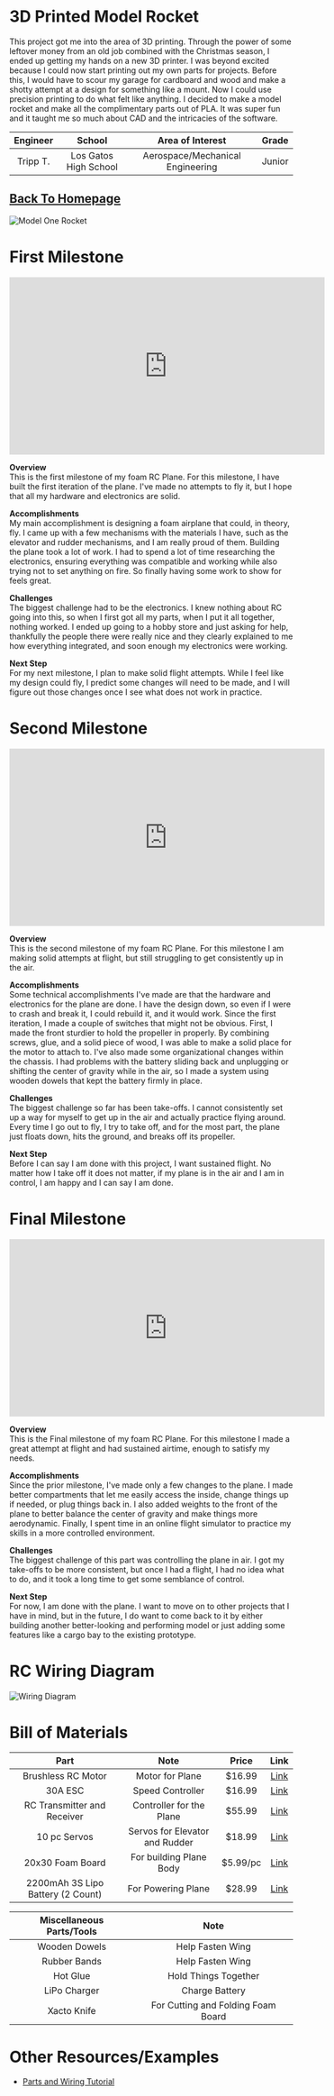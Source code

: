 # 3D Printed Model Rocket
This project got me into the area of 3D printing. Through the power of some leftover money from an old job combined with the Christmas season, I ended up getting my hands on a new 3D printer. I was beyond excited because I could now start printing out my own parts for projects. Before this, I would have to scour my garage for cardboard and wood and make a shotty attempt at a design for something like a mount. Now I could use precision printing to do what felt like anything. I decided to make a model rocket and make all the complimentary parts out of PLA. It was super fun and it taught me so much about CAD and the intricacies of the software. 

| **Engineer** | **School** | **Area of Interest** | **Grade** |
|:--:|:--:|:--:|:--:|
| Tripp T. | Los Gatos High School | Aerospace/Mechanical Engineering | Junior |

## [Back To Homepage](./index.md)


![Model One Rocket](./images/ModelOne.jpeg)


# First Milestone
<iframe width="560" height="315" src="https://www.youtube.com/embed/eLJ4wtRUJ0Q?si=9Z-wYppHN6apqz7H" title="YouTube video player" frameborder="0" allow="accelerometer; autoplay; clipboard-write; encrypted-media; gyroscope; picture-in-picture; web-share" referrerpolicy="strict-origin-when-cross-origin" allowfullscreen></iframe>

**Overview**\
This is the first milestone of my foam RC Plane. For this milestone, I have built the first iteration of the plane. I've made no attempts to fly it, but I hope that all my hardware and electronics are solid. 

**Accomplishments**\
My main accomplishment is designing a foam airplane that could, in theory, fly. I came up with a few mechanisms with the materials I have, such as the elevator and rudder mechanisms, and I am really proud of them. Building the plane took a lot of work. I had to spend a lot of time researching the electronics, ensuring everything was compatible and working while also trying not to set anything on fire. So finally having some work to show for feels great. 

**Challenges**\
The biggest challenge had to be the electronics. I knew nothing about RC going into this, so when I first got all my parts, when I put it all together, nothing worked. I ended up going to a hobby store and just asking for help, thankfully the people there were really nice and they clearly explained to me how everything integrated, and soon enough my electronics were working. 

**Next Step**\
For my next milestone, I plan to make solid flight attempts. While I feel like my design could fly, I predict some changes will need to be made, and I will figure out those changes once I see what does not work in practice. 



# Second Milestone
<!---For your second milestone, explain what you've worked on since your previous milestone. You can highlight:
- Technical details of what you've accomplished and how they contribute to the final goal
- What has been surprising about the project so far
- Previous challenges you faced that you overcame
- What needs to be completed before your final milestone--> 
<iframe width="560" height="315" src="https://www.youtube.com/embed/OAdHz1ghlD0?si=6XIEqs8O4W4EaHot" title="YouTube video player" frameborder="0" allow="accelerometer; autoplay; clipboard-write; encrypted-media; gyroscope; picture-in-picture; web-share" referrerpolicy="strict-origin-when-cross-origin" allowfullscreen></iframe>

**Overview**\
This is the second milestone of my foam RC Plane. For this milestone I am making solid attempts at flight, but still struggling to get consistently up in the air.

**Accomplishments**\
Some technical accomplishments I've made are that the hardware and electronics for the plane are done. I have the design down, so even if I were to crash and break it, I could rebuild it, and it would work. Since the first iteration, I made a couple of switches that might not be obvious. First, I made the front sturdier to hold the propeller in properly. By combining screws, glue, and a solid piece of wood, I was able to make a solid place for the motor to attach to. I've also made some organizational changes within the chassis. I had problems with the battery sliding back and unplugging or shifting the center of gravity while in the air, so I made a system using wooden dowels that kept the battery firmly in place.

**Challenges**\
The biggest challenge so far has been take-offs. I cannot consistently set up a way for myself to get up in the air and actually practice flying around. Every time I go out to fly, I try to take off, and for the most part, the plane just floats down, hits the ground, and breaks off its propeller. 

**Next Step**\
Before I can say I am done with this project, I want sustained flight. No matter how I take off it does not matter, if my plane is in the air and I am in control, I am happy and I can say I am done. 



# Final Milestone

<iframe width="560" height="315" src="https://www.youtube.com/embed/_G9nHn8xFMI?si=Z0ufIZd0SuiaE42G" title="YouTube video player" frameborder="0" allow="accelerometer; autoplay; clipboard-write; encrypted-media; gyroscope; picture-in-picture; web-share" referrerpolicy="strict-origin-when-cross-origin" allowfullscreen></iframe>

**Overview**\
This is the Final milestone of my foam RC Plane. For this milestone I made a great attempt at flight and had sustained airtime, enough to satisfy my needs. 

**Accomplishments**\
Since the prior milestone, I've made only a few changes to the plane. I made better compartments that let me easily access the inside, change things up if needed, or plug things back in. I also added weights to the front of the plane to better balance the center of gravity and make things more aerodynamic. Finally, I spent time in an online flight simulator to practice my skills in a more controlled environment. 

**Challenges**\
The biggest challenge of this part was controlling the plane in air. I got my take-offs to be more consistent, but once I had a flight, I had no idea what to do, and it took a long time to get some semblance of control. 

**Next Step**\
For now, I am done with the plane. I want to move on to other projects that I have in mind, but in the future, I do want to come back to it by either building another better-looking and performing model or just adding some features like a cargo bay to the existing prototype. 

# RC Wiring Diagram
![Wiring Diagram](./images/Schematic.jpeg)



# Bill of Materials

| **Part** | **Note** | **Price** | **Link** |
|:--:|:--:|:--:|:--:| 
|Brushless RC Motor|Motor for Plane|$16.99| <a href= "https://www.amazon.com/FLASH-HOBBY-Brushless-Multicopters-Helicopter/dp/B089YN9WM9/ref=sr_1_4?crid=2N1L4C3VMAL3L&keywords=rc%2Bmotor&qid=1689274087&s=toys-and-games&sprefix=rc%2Bmoto%2Ctoys-and-games%2C163&sr=1-4&th=1"> Link </a>|
| 30A ESC | Speed Controller | $16.99 | <a href= "https://www.amazon.com/RC-Brushless-Electric-Controller-bullet/dp/B071GRSFBD/ref=pd_bxgy_sccl_1/130-2510493-2350145?pd_rd_w=Tpt7i&content-id=amzn1.sym.26a5c67f-1a30-486b-bb90-b523ad38d5a0&pf_rd_p=26a5c67f-1a30-486b-bb90-b523ad38d5a0&pf_rd_r=BWF4MRYYFR352B441YN7&pd_rd_wg=c4Kas&pd_rd_r=55405d14-455a-41be-95ae-b7396496c584&pd_rd_i=B071GRSFBD&psc=1"> Link </a> |
|RC Transmitter and Receiver|Controller for the Plane|$55.99| <a href= "https://www.amazon.com/FLYSKY-Transmitter-Controller-ReceiverUpgrade/dp/B07Z8VCB45/ref=asc_df_B07Z8VCB45/tag=hyprod20&linkCode=df0&hvadid=693311371864&hvpos=&hvnetw=g&hvrand=11435024384380593492&hvpone=&hvptwo=&hvqmt=&hvdev=c&hvdvcmdl=&hvlocint=&hvlocphy=9032183&hvtargid=pla-1088447909254&psc=1&mcid=5511ea153e703c4388c5be8c069ed453&gad_source=1"> Link </a>|
|10 pc Servos| Servos for Elevator and Rudder | $18.99 | <a href="https://www.amazon.com/Smraza-Helicopter-Airplane-Control-Arduino/dp/B07L2SF3R4/ref=sr_1_4?crid=2POL45TEUW4&dib=eyJ2IjoiMSJ9.1_WMN8TnuC1saC398n-qI5stCSQHi8o99msGSDDxL2zm7zTwqArq9Haxm6-dPkY4u0u7nfhcnMVKqwPX1LWaXD5enoeMKCW7TffNX9KScFx5PPDxh9Qq0AJHLT9QlOls5LrQucwz-17KyiQ5B65C6XhUBvkjgi8FtUvRaLzyP3uDVJC1H1coJhlH1534CA93cabK3bBtXmQnODrzOGHMJ4VHaz70rUJ5njq41MBRdwFMQuIiUTxoX4r6pajpS-4ZT_7DZx1XT0_cueVRlae7EMi7-ARQWac2bWEttdZklpU.xtCOtC6si7PFJAjjJmEaHLPV2y0Bik1MknRVT188K1A&dib_tag=se&keywords=servos&qid=1719420120&s=toys-and-games&sprefix=servos%2Ctoys-and-games%2C136&sr=1-4&th=1"> Link </a> |
| 20x30 Foam Board | For building Plane Body | $5.99/pc |<a href="https://www.michaels.com/product/20-x-30-white-foam-board-10110205?michaelsStore=3340&inv=93"> Link </a> |
|2200mAh 3S Lipo Battery (2 Count) |For Powering Plane|$28.99|<a href="https://www.amazon.com/CNHL-2200mAh-Battery-Airplane-Quadcopter/dp/B08KD1YN9F/ref=sr_1_5_pp?crid=27WM5D7VOGY03&dib=eyJ2IjoiMSJ9.x2TCcQBNLj9ew7DEv4HGLWG-K5FDudg1GrHocf0wd5_eUWPE7YTnosMVTjM1-O2ecbcMbwK8mbKg7hNFdtsGKxM-xmQwNI_lYNHvUU2t_TbtDz50syPYPG-fVAnqaGwn7Sx6Y1dCaHmnuMoMXv_u83sX0OqEou8l1SdeYmw0IF8OeBXc2DgvPaM53jzwvG0OjpgOfJyGpakl24YXKZ24FMCwQxqggZy960l7WKkvFSByDuOn0uwhsZSsla9mmz3AnBxEzOkL5mepSPJ4fVnaDhvcFoTFm6mVfoNxWr16bX4.dtJjND3QzEJJXImTbEyl5nBAGX7kRNa9Ffc4ipC0TIc&dib_tag=se&keywords=LiPo+battery&qid=1719421510&sprefix=lipo+battery%2Caps%2C162&sr=8-5"> Link </a>|


|**Miscellaneous Parts/Tools**| **Note**|
|:--:|:--:|
|Wooden Dowels|Help Fasten Wing|
|Rubber Bands|Help Fasten Wing|
|Hot Glue|Hold Things Together|
|LiPo Charger|Charge Battery|
|Xacto Knife|For Cutting and Folding Foam Board|




# Other Resources/Examples
- <a href="https://www.instructables.com/Beginners-Guide-to-Connecting-Your-RC-Plane-Electr/"> Parts and Wiring Tutorial </a>
